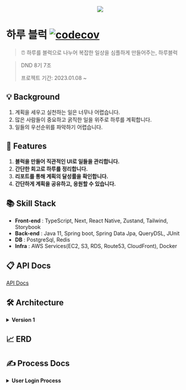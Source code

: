 <div align="center">
    <img src="https://user-images.githubusercontent.com/86864534/222874803-77f9a765-bd9c-44d9-8478-62699ed19294.png">
</div>

# 하루 블럭 [![codecov](https://codecov.io/gh/dnd-side-project/dnd-8th-7-backend/branch/main/graph/badge.svg?token=A0EO0JG772)](https://codecov.io/gh/dnd-side-project/dnd-8th-7-backend)

> ⏰ 하루를 블럭으로 나누어 복잡한 일상을 심플하게 만들어주는, 하루블럭

> DND 8기 7조
>
> 프로젝트 기간: 2023.01.08 ~

## 💡 Background

1. 계획을 세우고 실천하는 일은 너무나 어렵습니다.
2. 많은 사람들이 중요하고 굵직한 일을 위주로 하루를 계획합니다.
3. 일들의 우선순위를 파악하기 어렵습니다.

## 📝 Features

1. **블럭을 만들어 직관적인 UI로 일들을 관리합니다.**
2. **간단한 회고로 하루를 정리합니다.**
3. **리포트를 통해 계획의 달성률을 확인합니다.**
4. **간단하게 계획을 공유하고, 응원할 수 있습니다.**

## 📚 Skill Stack

- **Front-end** : TypeScript, Next, React Native, Zustand, Tailwind, Storybook
- **Back-end** : Java 11, Spring boot, Spring Data Jpa, QueryDSL, JUnit
- **DB** : PostgreSql, Redis
- **Infra** : AWS Services(EC2, S3, RDS, Route53, CloudFront), Docker

## 📋 API Docs

[API Docs](https://www.notion.so/eunseong/API-ad7cd23937574300ad77c5ac7307919d)

## 🛠️ Architecture

<details>
<summary><b>Version 1</b></summary>
<img src="https://user-images.githubusercontent.com/86864534/222876094-b6406625-e1f9-4a98-8f6f-ca055a1d42c7.png"/>
</details>

## 📈 ERD

## ✍️ Process Docs

<details>
  <summary><b>User Login Process</b></summary>
  <img src="https://user-images.githubusercontent.com/86864534/222876245-a21fb974-dc5e-4dc2-8512-2bf93cc5b485.png" />

### 최초 구글 로그인 시

- redirect url을 통해 클라이언트 사이드에서 구글 로그인을 시도합니다.
- 로그인 성공 시, 서버의 successful 핸들러가 응답을 받습니다. 이에 따라 회원가입된 유저가 아닌 경우, 회원가입을 진행합니다.
- 로그인 성공 시, refresh token을 redis 세션 서버에 저장하고 클라이언트에 jwt token, 신규 유저 여부를 url 파라미터에 실어나서 반환합니다.

<br>

### 정상 API 호출 시

- header에 access token을 정상적으로 포함하고, 만료되지 않고 유효한 access token인 경우 정상적으로 api가 동작합니다.

<br>

### Access Token 재발급

- Access Token 만료 전에 Refresh 요청 시에, Refresh Token을 기반으로 token을 갱신하여 새로운 token을 반환합니다.

</details>
